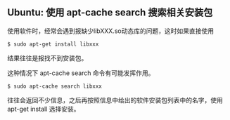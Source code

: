 ## Ubuntu: 使用 apt-cache search 搜索相关安装包

使用软件时，经常会遇到报缺少libXXX.so动态库的问题，这时如果直接使用

```shell
$ sudo apt-get install libxxx
```

结果往往是报找不到安装包。

这种情况下 apt-cache search 命令有可能发挥作用。

```shell
$ sudo apt-cache search libxxx
```
往往会返回不少信息，之后再按照信息中给出的软件安装包列表中的名字，使用 apt-get install 选择安装。

